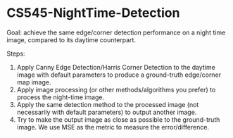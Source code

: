 # CS545-NightTime-Detection
Goal: achieve the same edge/corner detection performance on a night time image, compared to its daytime counterpart. 

Steps:
1. Apply Canny Edge Detection/Harris Corner Detection to the daytime image with default parameters to produce a ground-truth edge/corner map image.
2. Apply image processing (or other methods/algorithms you prefer) to process the night-time image.
3. Apply the same detection method to the processed image (not necessarily with default parameters) to output another image.
4. Try to make the output image as close as possible to the ground-truth image. We use MSE as the metric to measure the error/difference.
